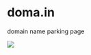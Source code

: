 # doma.in
domain name parking page

<img src="https://github.com/stefanpejcic/doma.in/blob/main/domain.gif"></img>
